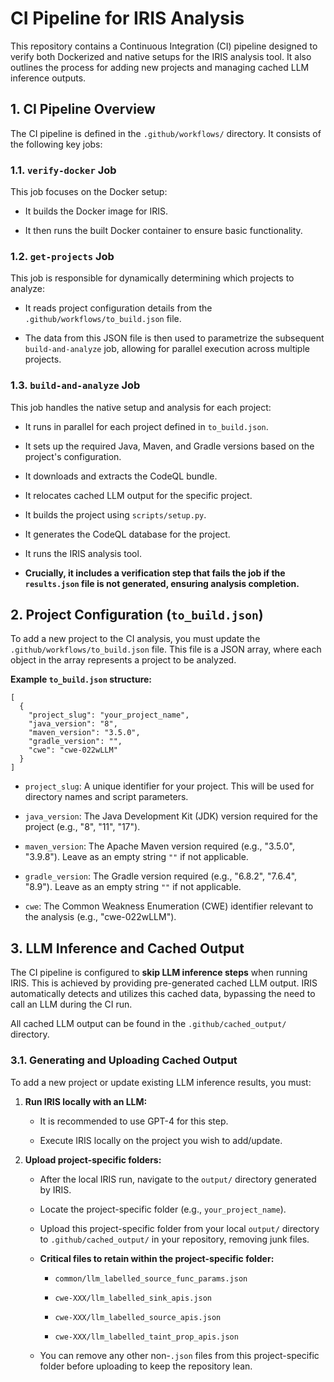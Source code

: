 # CI Pipeline for IRIS Analysis

This repository contains a Continuous Integration (CI) pipeline designed to verify both Dockerized and native setups for the IRIS analysis tool. It also outlines the process for adding new projects and managing cached LLM inference outputs.

## 1\. CI Pipeline Overview

The CI pipeline is defined in the `.github/workflows/` directory. It consists of the following key jobs:

### 1.1. `verify-docker` Job

This job focuses on the Docker setup:

  * It builds the Docker image for IRIS.

  * It then runs the built Docker container to ensure basic functionality.

### 1.2. `get-projects` Job

This job is responsible for dynamically determining which projects to analyze:

  * It reads project configuration details from the `.github/workflows/to_build.json` file.

  * The data from this JSON file is then used to parametrize the subsequent `build-and-analyze` job, allowing for parallel execution across multiple projects.

### 1.3. `build-and-analyze` Job

This job handles the native setup and analysis for each project:

  * It runs in parallel for each project defined in `to_build.json`.

  * It sets up the required Java, Maven, and Gradle versions based on the project's configuration.

  * It downloads and extracts the CodeQL bundle.

  * It relocates cached LLM output for the specific project.

  * It builds the project using `scripts/setup.py`.

  * It generates the CodeQL database for the project.

  * It runs the IRIS analysis tool.

  * **Crucially, it includes a verification step that fails the job if the `results.json` file is not generated, ensuring analysis completion.**

## 2\. Project Configuration (`to_build.json`)

To add a new project to the CI analysis, you must update the `.github/workflows/to_build.json` file. This file is a JSON array, where each object in the array represents a project to be analyzed.

**Example `to_build.json` structure:**

```
[
  {
    "project_slug": "your_project_name",
    "java_version": "8",
    "maven_version": "3.5.0",
    "gradle_version": "",
    "cwe": "cwe-022wLLM"
  }
]

```

  * `project_slug`: A unique identifier for your project. This will be used for directory names and script parameters.

  * `java_version`: The Java Development Kit (JDK) version required for the project (e.g., "8", "11", "17").

  * `maven_version`: The Apache Maven version required (e.g., "3.5.0", "3.9.8"). Leave as an empty string `""` if not applicable.

  * `gradle_version`: The Gradle version required (e.g., "6.8.2", "7.6.4", "8.9"). Leave as an empty string `""` if not applicable.

  * `cwe`: The Common Weakness Enumeration (CWE) identifier relevant to the analysis (e.g., "cwe-022wLLM").

## 3\. LLM Inference and Cached Output

The CI pipeline is configured to **skip LLM inference steps** when running IRIS. This is achieved by providing pre-generated cached LLM output. IRIS automatically detects and utilizes this cached data, bypassing the need to call an LLM during the CI run.

All cached LLM output can be found in the `.github/cached_output/` directory.

### 3.1. Generating and Uploading Cached Output

To add a new project or update existing LLM inference results, you must:

1.  **Run IRIS locally with an LLM:**

      * It is recommended to use GPT-4 for this step.

      * Execute IRIS locally on the project you wish to add/update.

2.  **Upload project-specific folders:**

      * After the local IRIS run, navigate to the `output/` directory generated by IRIS.

      * Locate the project-specific folder (e.g., `your_project_name`).

      * Upload this project-specific folder from your local `output/` directory to `.github/cached_output/` in your repository, removing junk files.

      * **Critical files to retain within the project-specific folder:**

          * `common/llm_labelled_source_func_params.json`

          * `cwe-XXX/llm_labelled_sink_apis.json`

          * `cwe-XXX/llm_labelled_source_apis.json`

          * `cwe-XXX/llm_labelled_taint_prop_apis.json`

      * You can remove any other non-`.json` files from this project-specific folder before uploading to keep the repository lean.
